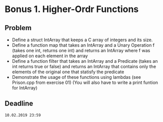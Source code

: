 # Bonus 1. Higher-Ordr Functions

## Problem

* Define a struct IntArray that keeps a C array of integers and its size.
* Define a function map that takes an IntArray and a Unary Operation f (takes one int, returns one int) and returns an IntArray where f was applied on each element in the array
* Define a function filter that takes an IntArray and a Predicate (takes an int returns true or false) and returns an IntArray that contains only the elements of the original one that statisfy the predicate
* Demonstrate the usage of these functions using lambdas (see Prison.cpp from exercise 01) (You will also have to write a print funtion for IntArray)

## Deadline

```
10.02.2019 23:59
```
